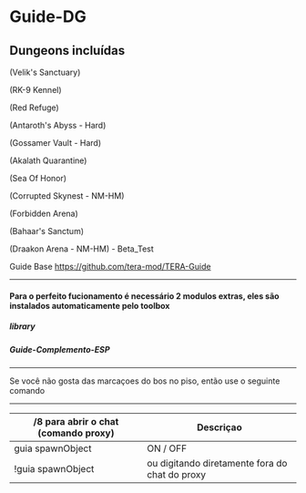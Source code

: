 Guide-DG
======

## Dungeons incluídas

(Velik's Sanctuary)

(RK-9 Kennel)

(Red Refuge)

(Antaroth's Abyss - Hard)

(Gossamer Vault - Hard)

(Akalath Quarantine)

(Sea Of Honor)

(Corrupted Skynest - NM-HM)

(Forbidden Arena)

(Bahaar's Sanctum)

(Draakon Arena - NM-HM) -  Beta_Test

Guide Base https://github.com/tera-mod/TERA-Guide


----

####  Para o perfeito fucionamento é necessário 2 modulos extras, eles são instalados automaticamente pelo toolbox
#####  library
#####  Guide-Complemento-ESP

------

Se você não gosta das marcaçoes do bos no piso, então use o seguinte comando


------

/8 para abrir o chat (comando proxy) | Descriçao
--- | ---
guia spawnObject | ON / OFF
!guia spawnObject  | ou digitando diretamente fora do chat do proxy
